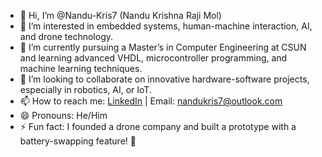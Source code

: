 - 👋 Hi, I’m @Nandu-Kris7 (Nandu Krishna Raji Mol)  
- 👀 I’m interested in embedded systems, human-machine interaction, AI, and drone technology.  
- 🌱 I’m currently pursuing a Master’s in Computer Engineering at CSUN and learning advanced VHDL, microcontroller programming, and machine learning techniques.  
- 💞️ I’m looking to collaborate on innovative hardware-software projects, especially in robotics, AI, or IoT.  
- 📫 How to reach me: [LinkedIn](https://www.linkedin.com/in/nandu-krishna-r) | Email: nandukris7@outlook.com  
- 😄 Pronouns: He/Him  
- ⚡ Fun fact: I founded a drone company and built a prototype with a battery-swapping feature! 🚁  
